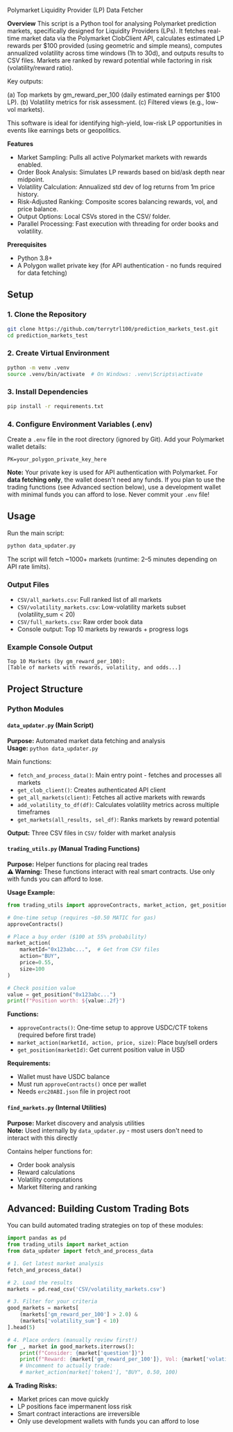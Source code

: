 Polymarket Liquidity Provider (LP) Data Fetcher

**Overview**
This script is a Python tool for analysing Polymarket prediction markets, specifically designed for Liquidity Providers (LPs). 
It fetches real-time market data via the Polymarket ClobClient API, calculates estimated LP rewards per $100 provided (using geometric and simple means), computes annualized volatility across time windows (1h to 30d), and outputs results to CSV files. 
Markets are ranked by reward potential while factoring in risk (volatility/reward ratio).

Key outputs:

(a) Top markets by gm_reward_per_100 (daily estimated earnings per $100 LP).
(b) Volatility metrics for risk assessment.
(c) Filtered views (e.g., low-vol markets).

This software is ideal for identifying high-yield, low-risk LP opportunities in events like earnings bets or geopolitics.

**Features**

- Market Sampling: Pulls all active Polymarket markets with rewards enabled.
- Order Book Analysis: Simulates LP rewards based on bid/ask depth near midpoint.
- Volatility Calculation: Annualized std dev of log returns from 1m price history.
- Risk-Adjusted Ranking: Composite scores balancing rewards, vol, and price balance.
- Output Options: Local CSVs stored in the CSV/ folder.
- Parallel Processing: Fast execution with threading for order books and volatility.

**Prerequisites**

- Python 3.8+
- A Polygon wallet private key (for API authentication - no funds required for data fetching)

## Setup

### 1. Clone the Repository
```bash
git clone https://github.com/terrytrl100/prediction_markets_test.git
cd prediction_markets_test
```

### 2. Create Virtual Environment
```bash
python -m venv .venv
source .venv/bin/activate  # On Windows: .venv\Scripts\activate
```

### 3. Install Dependencies
```bash
pip install -r requirements.txt
```

### 4. Configure Environment Variables (.env)
Create a `.env` file in the root directory (ignored by Git). Add your Polymarket wallet details:

```
PK=your_polygon_private_key_here
```

**Note:** Your private key is used for API authentication with Polymarket. For **data fetching only**, the wallet doesn't need any funds. If you plan to use the trading functions (see Advanced section below), use a development wallet with minimal funds you can afford to lose. Never commit your `.env` file!

## Usage

Run the main script:
```bash
python data_updater.py
```

The script will fetch ~1000+ markets (runtime: 2–5 minutes depending on API rate limits).

### Output Files

- `CSV/all_markets.csv`: Full ranked list of all markets
- `CSV/volatility_markets.csv`: Low-volatility markets subset (volatility_sum < 20)
- `CSV/full_markets.csv`: Raw order book data
- Console output: Top 10 markets by rewards + progress logs

### Example Console Output
```
Top 10 Markets (by gm_reward_per_100):
[Table of markets with rewards, volatility, and odds...]
```

## Project Structure

### Python Modules

#### `data_updater.py` (Main Script)
**Purpose:** Automated market data fetching and analysis  
**Usage:** `python data_updater.py`

Main functions:
- `fetch_and_process_data()`: Main entry point - fetches and processes all markets
- `get_clob_client()`: Creates authenticated API client
- `get_all_markets(client)`: Fetches all active markets with rewards
- `add_volatility_to_df(df)`: Calculates volatility metrics across multiple timeframes
- `get_markets(all_results, sel_df)`: Ranks markets by reward potential

**Output:** Three CSV files in `CSV/` folder with market analysis

#### `trading_utils.py` (Manual Trading Functions)
**Purpose:** Helper functions for placing real trades  
**⚠️ Warning:** These functions interact with real smart contracts. Use only with funds you can afford to lose.

**Usage Example:**
```python
from trading_utils import approveContracts, market_action, get_position

# One-time setup (requires ~$0.50 MATIC for gas)
approveContracts()

# Place a buy order ($100 at 55% probability)
market_action(
    marketId="0x123abc...",  # Get from CSV files
    action="BUY",
    price=0.55,
    size=100
)

# Check position value
value = get_position("0x123abc...")
print(f"Position worth: ${value:.2f}")
```

**Functions:**
- `approveContracts()`: One-time setup to approve USDC/CTF tokens (required before first trade)
- `market_action(marketId, action, price, size)`: Place buy/sell orders
- `get_position(marketId)`: Get current position value in USD

**Requirements:**
- Wallet must have USDC balance
- Must run `approveContracts()` once per wallet
- Needs `erc20ABI.json` file in project root

#### `find_markets.py` (Internal Utilities)
**Purpose:** Market discovery and analysis utilities  
**Note:** Used internally by `data_updater.py` - most users don't need to interact with this directly

Contains helper functions for:
- Order book analysis
- Reward calculations
- Volatility computations
- Market filtering and ranking

## Advanced: Building Custom Trading Bots

You can build automated trading strategies on top of these modules:

```python
import pandas as pd
from trading_utils import market_action
from data_updater import fetch_and_process_data

# 1. Get latest market analysis
fetch_and_process_data()

# 2. Load the results
markets = pd.read_csv('CSV/volatility_markets.csv')

# 3. Filter for your criteria
good_markets = markets[
    (markets['gm_reward_per_100'] > 2.0) &
    (markets['volatility_sum'] < 10)
].head(5)

# 4. Place orders (manually review first!)
for _, market in good_markets.iterrows():
    print(f"Consider: {market['question']}")
    print(f"Reward: {market['gm_reward_per_100']}, Vol: {market['volatility_sum']}")
    # Uncomment to actually trade:
    # market_action(market['token1'], "BUY", 0.50, 100)
```

**⚠️ Trading Risks:**
- Market prices can move quickly
- LP positions face impermanent loss risk
- Smart contract interactions are irreversible
- Only use development wallets with funds you can afford to lose

